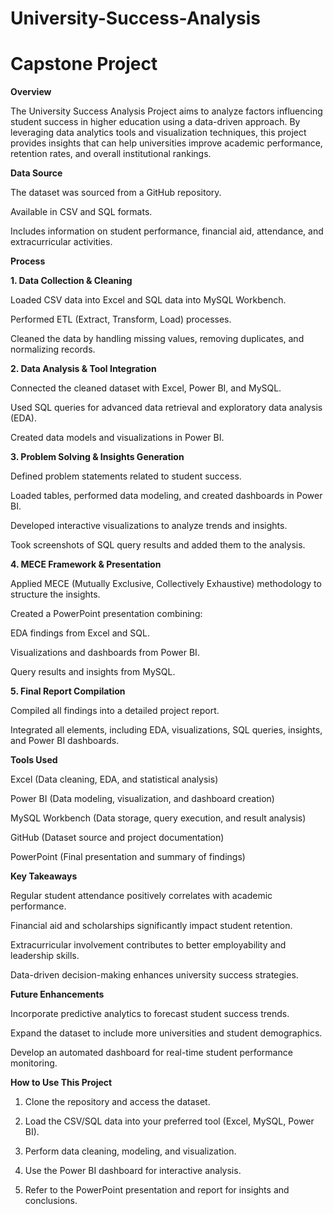 # University-Success-Analysis
# Capstone Project




**Overview**

The University Success Analysis Project aims to analyze factors influencing student success in higher education using a data-driven approach. By leveraging data analytics tools and visualization techniques, this project provides insights that can help universities improve academic performance, retention rates, and overall institutional rankings.

**Data Source**

  The dataset was sourced from a GitHub repository.

  Available in CSV and SQL formats.

  Includes information on student performance, financial aid, attendance, and extracurricular activities.

**Process**

**1. Data Collection & Cleaning**

   Loaded CSV data into Excel and SQL data into MySQL Workbench.

   Performed ETL (Extract, Transform, Load) processes.

   Cleaned the data by handling missing values, removing duplicates, and normalizing records.

**2. Data Analysis & Tool Integration**

   Connected the cleaned dataset with Excel, Power BI, and MySQL.

   Used SQL queries for advanced data retrieval and exploratory data analysis (EDA).

   Created data models and visualizations in Power BI.

**3. Problem Solving & Insights Generation**

   Defined problem statements related to student success.

   Loaded tables, performed data modeling, and created dashboards in Power BI.

   Developed interactive visualizations to analyze trends and insights.

   Took screenshots of SQL query results and added them to the analysis.

**4. MECE Framework & Presentation**

   Applied MECE (Mutually Exclusive, Collectively Exhaustive) methodology to structure the insights.

   Created a PowerPoint presentation combining:

   EDA findings from Excel and SQL.

   Visualizations and dashboards from Power BI.

   Query results and insights from MySQL.

**5. Final Report Compilation**

   Compiled all findings into a detailed project report.

   Integrated all elements, including EDA, visualizations, SQL queries, insights, and Power BI dashboards.

**Tools Used**

   Excel (Data cleaning, EDA, and statistical analysis)

   Power BI (Data modeling, visualization, and dashboard creation)

   MySQL Workbench (Data storage, query execution, and result analysis)

   GitHub (Dataset source and project documentation)

   PowerPoint (Final presentation and summary of findings)

**Key Takeaways**

   Regular student attendance positively correlates with academic performance.

   Financial aid and scholarships significantly impact student retention.

   Extracurricular involvement contributes to better employability and leadership skills.

   Data-driven decision-making enhances university success strategies.

**Future Enhancements**

   Incorporate predictive analytics to forecast student success trends.

   Expand the dataset to include more universities and student demographics.

   Develop an automated dashboard for real-time student performance monitoring.

**How to Use This Project**

1. Clone the repository and access the dataset.

2. Load the CSV/SQL data into your preferred tool (Excel, MySQL, Power BI).

3. Perform data cleaning, modeling, and visualization.

4. Use the Power BI dashboard for interactive analysis.

5. Refer to the PowerPoint presentation and report for insights and conclusions.
